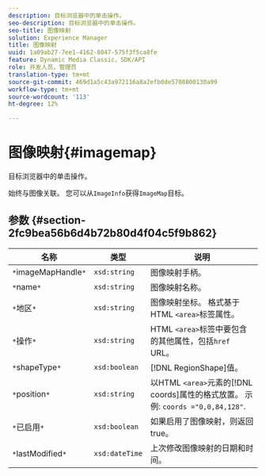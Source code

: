 ```yaml
---
description: 目标浏览器中的单击操作。
seo-description: 目标浏览器中的单击操作。
seo-title: 图像映射
solution: Experience Manager
title: 图像映射
uuid: 1a09ab27-7ee1-4162-8047-575f3f5ca8fe
feature: Dynamic Media Classic，SDK/API
role: 开发人员，管理员
translation-type: tm+mt
source-git-commit: 469d1a5c43a972116a8a2efb0de5708800130a99
workflow-type: tm+mt
source-wordcount: '113'
ht-degree: 12%

---
```



# 图像映射{#imagemap}

目标浏览器中的单击操作。

始终与图像关联。 您可以从`ImageInfo`获得`ImageMap`目标。

## 参数 {#section-2fc9bea56b6d4b72b80d4f04c5f9b862}

| 名称 | 类型 | 说明 |
|---|---|---|
| `*`imageMapHandle`*` | `xsd:string` | 图像映射手柄。 |
| `*`name`*` | `xsd:string` | 图像映射名称。 |
| `*`地区`*` | `xsd:string` | 图像映射坐标。 格式基于HTML `<area>`标签属性。 |
| `*`操作`*` | `xsd:string` | HTML `<area>`标签中要包含的其他属性，包括`href` URL。 |
| `*`shapeType`*` | `xsd:boolean` | [!DNL RegionShape]值。 |
| `*`position`*` | `xsd:string` | 以HTML `<area>`元素的[!DNL coords]属性的格式放置。 示例: `coords ="0,0,84,128"`. |
| `*`已启用`*` | `xsd:boolean` | 如果启用了图像映射，则返回true。 |
| `*`lastModified`*` | `xsd:dateTime` | 上次修改图像映射的日期和时间。 |

